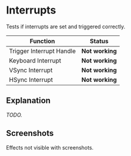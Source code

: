 Interrupts
==========

Tests if interrupts are set and triggered correctly.

| Function                 | Status          |
|--------------------------|-----------------|
| Trigger Interrupt Handle | **Not working** |
| Keyboard Interrupt       | **Not working** |
| VSync Interrupt          | **Not working** |
| HSync Interrupt          | **Not working** |

Explanation
-----------

_TODO._

Screenshots
-----------

Effects not visible with screenshots.
